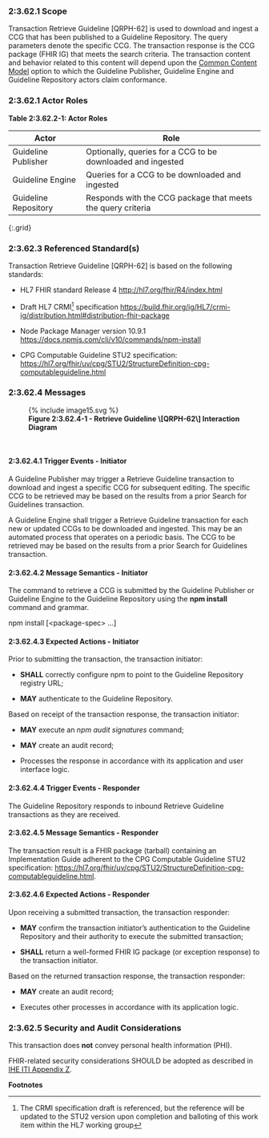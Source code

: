 ### 2:3.62.1 Scope

Transaction Retrieve Guideline \[QRPH-62\] is used to download and ingest a CCG
that has been published to a Guideline Repository. The query parameters
denote the specific CCG. The transaction response is the CCG package
(FHIR IG) that meets the search criteria. The transaction content and behavior related to this content will depend upon the [Common Content Model](CCG_v1_actor.html#common-content-model) option to which the Guideline Publisher, Guideline Engine and Guideline Repository actors claim conformance.

### 2:3.62.1 Actor Roles

**Table 2:3.62.2-1: Actor Roles**

| **Actor** | **Role** |
|----|----|
| Guideline Publisher | Optionally, queries for a CCG to be downloaded and ingested |
| Guideline Engine | Queries for a CCG to be downloaded and ingested |
| Guideline Repository | Responds with the CCG package that meets the query criteria |
{:.grid}

### 2:3.62.3 Referenced Standard(s)

Transaction Retrieve Guideline \[QRPH-62\] is based on the following standards:

- HL7 FHIR standard Release 4 <http://hl7.org/fhir/R4/index.html>

- Draft HL7 CRMI[^1] specification
  <https://build.fhir.org/ig/HL7/crmi-ig/distribution.html#distribution-fhir-package>

- Node Package Manager version 10.9.1
  <https://docs.npmjs.com/cli/v10/commands/npm-install>

- CPG Computable Guideline STU2 specification:
  <https://hl7.org/fhir/uv/cpg/STU2/StructureDefinition-cpg-computableguideline.html>

### 2:3.62.4 Messages

<figure>
{% include image15.svg %}
<!--
<img src="image15.png" style="height: 100%; width: 100%; object-fit: contain"
 />
 -->
<figcaption><strong>Figure 2:3.62.4-1 - Retrieve Guideline \[QRPH-62\] Interaction Diagram</strong></figcaption>
</figure>
<br clear="all">

#### 2:3.62.4.1 Trigger Events - Initiator

A Guideline Publisher may trigger a Retrieve Guideline transaction to
download and ingest a specific CCG for subsequent editing. The specific
CCG to be retrieved may be based on the results from a prior Search for
Guidelines transaction.

A Guideline Engine shall trigger a Retrieve Guideline transaction for
each new or updated CCGs to be downloaded and ingested. This may be an
automated process that operates on a periodic basis. The CCG to be
retrieved may be based on the results from a prior Search for Guidelines
transaction.

#### 2:3.62.4.2 Message Semantics - Initiator

The command to retrieve a CCG is submitted by the Guideline Publisher or
Guideline Engine to the Guideline Repository using the **npm install**
command and grammar.

npm install \[\<package-spec\> ...\]

#### 2:3.62.4.3 Expected Actions - Initiator

Prior to submitting the transaction, the transaction initiator:

- **SHALL** correctly configure npm to point to the Guideline Repository
  registry URL;

- **MAY** authenticate to the Guideline Repository.

Based on receipt of the transaction response, the transaction initiator:

- **MAY** execute an *npm audit signatures* command;

- **MAY** create an audit record;

- Processes the response in accordance with its application and user
  interface logic.

#### 2:3.62.4.4 Trigger Events - Responder

The Guideline Repository responds to inbound Retrieve Guideline
transactions as they are received.

#### 2:3.62.4.5 Message Semantics - Responder

The transaction result is a FHIR package (tarball) containing an
Implementation Guide adherent to the CPG Computable Guideline STU2
specification:
<https://hl7.org/fhir/uv/cpg/STU2/StructureDefinition-cpg-computableguideline.html>.

#### 2:3.62.4.6 Expected Actions - Responder

Upon receiving a submitted transaction, the transaction responder:

- **MAY** confirm the transaction initiator’s authentication to the
  Guideline Repository and their authority to execute the submitted
  transaction;

- **SHALL** return a well-formed FHIR IG package (or exception response)
  to the transaction initiator.

Based on the returned transaction response, the transaction responder:

- **MAY** create an audit record;

- Executes other processes in accordance with its application logic.

### 2:3.62.5 Security and Audit Considerations

This transaction does **not** convey personal health information (PHI).

FHIR-related security considerations SHOULD be adopted as described in
[IHE ITI Appendix Z](https://profiles.ihe.net/ITI/TF/Volume2/ch-Z.html#z.8-mobile-security-considerations).

**Footnotes**

[^1]: The CRMI specification draft is referenced, but the reference will
    be updated to the STU2 version upon completion and balloting of this
    work item within the HL7 working group


